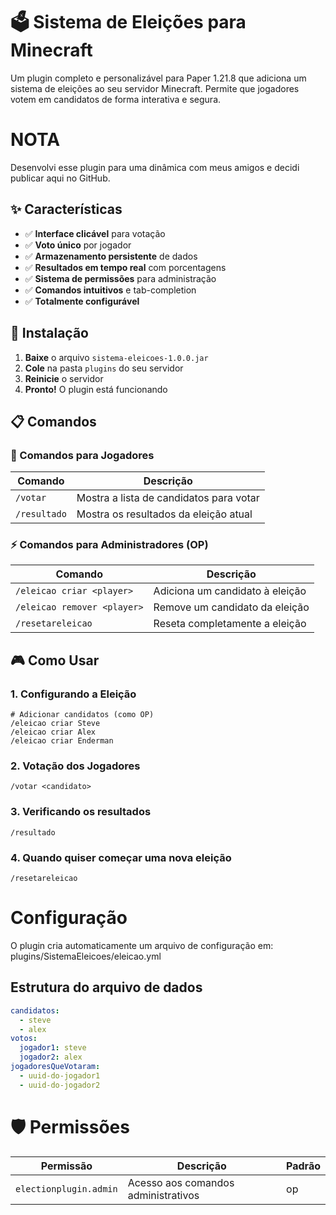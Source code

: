 # 🗳️ Sistema de Eleições para Minecraft

Um plugin completo e personalizável para Paper 1.21.8 que adiciona um sistema de eleições ao seu servidor Minecraft. Permite que jogadores votem em candidatos de forma interativa e segura.

# NOTA

Desenvolvi esse plugin para uma dinâmica com meus amigos e decidi publicar aqui no GitHub.
 
## ✨ Características

- ✅ **Interface clicável** para votação
- ✅ **Voto único** por jogador
- ✅ **Armazenamento persistente** de dados
- ✅ **Resultados em tempo real** com porcentagens
- ✅ **Sistema de permissões** para administração
- ✅ **Comandos intuitivos** e tab-completion
- ✅ **Totalmente configurável**

## 🚀 Instalação

1. **Baixe** o arquivo `sistema-eleicoes-1.0.0.jar`
2. **Cole** na pasta `plugins` do seu servidor
3. **Reinicie** o servidor
4. **Pronto!** O plugin está funcionando

## 📋 Comandos

### 👤 Comandos para Jogadores

| Comando | Descrição |
|---------|-----------|
| `/votar` | Mostra a lista de candidatos para votar |
| `/resultado` | Mostra os resultados da eleição atual |

### ⚡ Comandos para Administradores (OP)

| Comando | Descrição |
|---------|-----------|
| `/eleicao criar <player>` | Adiciona um candidato à eleição |
| `/eleicao remover <player>` | Remove um candidato da eleição |
| `/resetareleicao` | Reseta completamente a eleição |

## 🎮 Como Usar

### 1. Configurando a Eleição
```mcfunction
# Adicionar candidatos (como OP)
/eleicao criar Steve
/eleicao criar Alex
/eleicao criar Enderman
```
### 2. Votação dos Jogadores
```mcfunction
/votar <candidato>
``` 
### 3. Verificando os resultados
```mcfunction
/resultado
```
### 4. Quando quiser começar uma nova eleição
```mcfunction
/resetareleicao
```

# Configuração

O plugin cria automaticamente um arquivo de configuração em:
plugins/SistemaEleicoes/eleicao.yml

## Estrutura do arquivo de dados
```yaml
candidatos:
  - steve
  - alex
votos:
  jogador1: steve
  jogador2: alex
jogadoresQueVotaram:
  - uuid-do-jogador1
  - uuid-do-jogador2
```

# 🛡️ Permissões

| Permissão | Descrição | Padrão |
|---------|-----------|----------|
| `electionplugin.admin` | Acesso aos comandos administrativos | op | 
